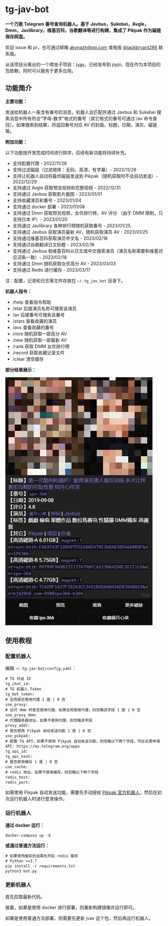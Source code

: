 # tg-jav-bot

**一个万能 Telegram 番号查询机器人。基于 Javbus，Sukebei，Avgle，Dmm，Javlibrary，维基百科，谷歌翻译等进行构建，集成了 Pikpak 作为磁链保存网盘。**

欢迎 issue 和 pr，也可通过邮箱 [akynazh@qq.com](mailto://akynazh@qq.com) 或电报 [@jackbryant286](https://t.me/jackbryant286) 联系我。

从该项目分离出的一个爬虫子项目：[jvav](https://github.com/akynazh/jvav)，已经发布到 pypi，现在作为本项目的包依赖，同时可以服务于更多应用。

## 功能简介

**主要功能：**

发送给机器人一条含有番号的消息，机器人会匹配并通过 Javbus 和 Sukebei 搜索消息中所有符合“字母-数字”格式的番号（其它格式的番号可通过 /av 命令查找）。如果搜索到结果，将返回番号对应 AV 的封面，标题，日期，演员，磁链等。

**附加功能：**

以下功能按开发完成时间进行排序，后续有新功能将持续补充。

- 支持配置代理 - 2022/11/26
- 支持过滤磁链（过滤顺序：无码，高清，有字幕）- 2022/11/26
- 支持让机器人自动将最优磁链发送到 Pikpak（随机获取时不会自动发送）- 2022/12/29
- 支持通过 Avgle 获取预览视频和完整视频 - 2022/12/31
- 支持通过 Javbus 获取影片截图 - 2023/01/01
- 支持收藏演员和番号 - 2023/01/04
- 支持通过 docker 部署 - 2023/01/08
- 支持通过 Dmm 获取预览视频，女优排行榜，AV 评分 （由于 DMM 限制，只支持日本 IP）- 2023/01/20
- 支持通过 Javlibrary 各种排行榜随机获取番号 - 2023/01/25
- 支持通过 Javbus 获取演员最新 AV，随机获取演员 AV - 2023/01/25
- 支持通过维基百科获取演员中文名 - 2023/02/18
- 支持通过谷歌翻译日文标题 - 2023/02/18
- 支持通过 Javbus 和维基百科以日文或中文搜索演员（演员名称需要和维基对应词条一致）- 2023/02/18
- 支持通过 Dmm 随机获取女优高分 AV - 2023/03/03
- 支持通过 Redis 进行缓存 - 2023/03/17

注：配置，记录和日志等文件存放在 `~/.tg_jav_bot` 目录下。

**机器人指令：**

- /help  查看指令帮助
- /star  后接演员名称可搜索该演员
- /av  后接番号可搜索该番号
- /stars  查看收藏的演员
- /avs  查看收藏的番号
- /nice  随机获取一部高分 AV
- /new  随机获取一部最新 AV
- /rank  获取 DMM 女优排行榜
- /record  获取收藏记录文件
- /clear  清空缓存

**部分结果展示：**

![部分结果展示](res.png)

## 使用教程

### 配置机器人

编辑 `~/.tg-jav-bot/config.yaml`：

```
# TG 对话 ID
tg_chat_id: 
# TG 机器人 Token
tg_bot_token: 
# 全局是否使用代理 1 是 | 0 否
use_proxy: 
# 访问 dmm 时是否使用代理，如果全局使用代理，则忽略该字段 1 是 | 0 否
use_proxy_dmm: 
# 代理服务器地址，如果不使用代理，则忽略该字段
proxy_addr: 
# 是否使用 Pikpak 自动发送功能 1 是 | 0 否
use_pikpak: 
# 配置 TG API，如果不使用 Pikpak 自动发送功能，则忽略以下两个字段，可在这里申请 API: https://my.telegram.org/apps
tg_api_id: 
tg_api_hash: 
# 是否使用缓存 1 是 | 0 否
use_cache: 
# redis 地址，如果不使用缓存，则忽略以下两个字段
redis_host: 
redis_port: 
```

如需使用 Pikpak 自动发送功能，需要先手动授权 [Pikpak 官方机器人](https://t.me/PikPak6_Bot)，然后在初次运行机器人时进行登录操作。

### 运行机器人

**通过 docker 运行：**

```
docker-compose up -d
```

**或通过普通方法运行：**

```
# 如果使用缓存的话需先开启 redis 服务
# Python >=3.7
pip install -r requirements.txt
python3 bot.py
```

### 更新机器人

首先拉取最新代码。

接着，如果是使用 docker 进行部署，则重新构建镜像并运行即可。

如果是使用普通方法部署，则需要先更新 jvav 这个包，然后再运行机器人。